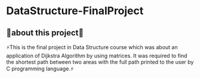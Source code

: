 # DataStructure-FinalProject
<h2>🔻about this project🔻<br></h2>
⚡This is the final project in Data Structure course which was about an application of Dijkstra Algorithm by using matrices. It was required  
   to find the shortest path between two areas with the full path printed to the user by C programming language.⚡
